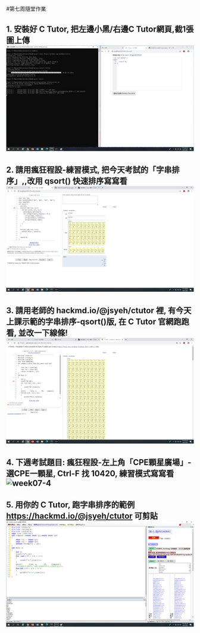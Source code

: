 #第七周隨堂作業

## 1. 安裝好 C Tutor, 把左邊小黑/右邊C Tutor網頁,截1張圖上傳 ![week07-1](https://github.com/QASSBB/2020CCE/blob/gh-pages/week07/week07-1.png?raw=true)

## 2. 請用瘋狂程設-練習模式, 把今天考試的「字串排序」,,改用 qsort() 快速排序寫寫看 ![week07-2](https://github.com/QASSBB/2020CCE/blob/gh-pages/week07/week07-2.png?raw=true)

## 3. 請用老師的 hackmd.io/@jsyeh/ctutor 裡, 有今天上課示範的字串排序-qsort()版, 在 C Tutor 官網跑跑看, 並改一下線條! ![week07-3](https://github.com/QASSBB/2020CCE/blob/gh-pages/week07/week07-3.png?raw=true)

## 4. 下週考試題目: 瘋狂程設-左上角「CPE顆星廣場」-選CPE一顆星, Ctrl-F 找 10420, 練習模式寫寫看 ![week07-4]()

## 5. 用你的 C Tutor, 跑字串排序的範例 https://hackmd.io/@jsyeh/ctutor 可剪貼 ![week07-5](https://github.com/QASSBB/2020CCE/blob/gh-pages/week07/week07-5.png?raw=true)
